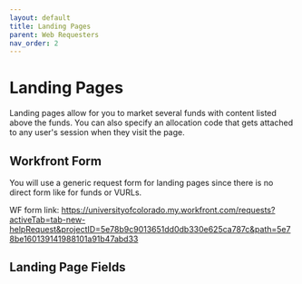 ```yaml
---
layout: default
title: Landing Pages
parent: Web Requesters
nav_order: 2
---
```


# Landing Pages

Landing pages allow for you to market several funds with content listed above the funds. You can also 
specify an allocation code that gets attached to any user's session when they visit the page.

## Workfront Form

You will use a generic request form for landing pages since there is no direct form like for funds or 
VURLs.

WF form link:
https://universityofcolorado.my.workfront.com/requests?activeTab=tab-new-helpRequest&projectID=5e78b9c9013651dd0db330e625ca787c&path=5e78be160139141988101a91b47abd33

## Landing Page Fields
